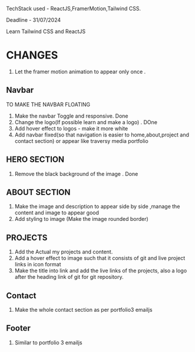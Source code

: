 TechStack used - ReactJS,FramerMotion,Tailwind CSS.

Deadline -  31/07/2024

Learn Tailwind CSS and ReactJS
# CHANGES

1. Let the framer motion animation to appear only once .

## Navbar

TO MAKE THE NAVBAR FLOATING
1. Make the navbar Toggle and responsive. Done
2. Change the logo(If possible learn and make a logo) . DOne
3. Add hover effect to logos - make it more white 
4. Add navbar fixed(so that navigation is easier to home,about,project and contact section) or appear like traversy media portfolio

## HERO SECTION

1. Remove the black background of the image . Done


## ABOUT SECTION

1. Make the image and description to appear side by side ,manage the content and image to appear good
2. Add styling to image (Make the image rounded border)

## PROJECTS

1. Add the Actual my projects and content.
2. Add a hover effect to image such that it consists of git and live project links in icon format
3. Make the title into link and add the live links of the projects, also a logo after the heading link of git for git repository.

## Contact

1. Make the whole contact section as per portfolio3 emailjs

## Footer 

1. Similar to portfolio 3 emailjs

